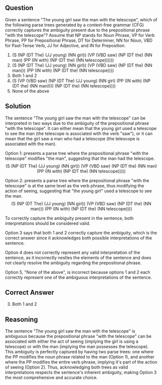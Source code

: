 ## Question
Given a sentence "The young girl saw the man with the telescope", which of the following parse trees generated by a context-free grammar (CFG) correctly captures the ambiguity present due to the prepositional phrase "with the telescope"? Assume that NP stands for Noun Phrase, VP for Verb Phrase, PP for Prepositional Phrase, DT for Determiner, NN for Noun, VBD for Past-Tense Verb, JJ for Adjective, and IN for Preposition.

1. (S (NP (DT The) (JJ young) (NN girl)) (VP (VBD saw) (NP (DT the) (NN man) (PP (IN with) (NP (DT the) (NN telescope))))))
2. (S (NP (DT The) (JJ young) (NN girl)) (VP (VBD saw) (NP (DT the) (NN man))) (PP (IN with) (NP (DT the) (NN telescope))))
3. Both 1 and 2
4. (S (VP (VBD saw) (NP (DT The) (JJ young) (NN girl) (PP (IN with) (NP (DT the) (NN man)))) (NP (DT the) (NN telescope))))
5. None of the above

## Solution

The sentence "The young girl saw the man with the telescope" can be interpreted in two ways due to the ambiguity of the prepositional phrase "with the telescope". It can either mean that the young girl used a telescope to see the man (the telescope is associated with the verb "saw"), or it can mean that the girl saw a man who had a telescope (the telescope is associated with the man).

Option 1: presents a parse tree where the prepositional phrase "with the telescope" modifies "the man", suggesting that the man had the telescope.
$$\text{(S (NP (DT The) (JJ young) (NN girl)) (VP (VBD saw) (NP (DT the) (NN man) (PP (IN with) (NP (DT the) (NN telescope)))))}$$

Option 2: presents a parse tree where the prepositional phrase "with the telescope" is at the same level as the verb phrase, thus modifying the action of seeing, suggesting that "the young girl" used a telescope to see the man.
$$\text{(S (NP (DT The) (JJ young) (NN girl)) (VP (VBD saw) (NP (DT the) (NN man))) (PP (IN with) (NP (DT the) (NN telescope))))}$$

To correctly capture the ambiguity present in the sentence, both interpretations should be considered valid.

Option 3 says that both 1 and 2 correctly capture the ambiguity, which is the correct answer since it acknowledges both possible interpretations of the sentence.

Option 4 does not correctly represent any valid interpretation of the sentence, as it incorrectly nestles the elements of the sentence and does not clearly resolve the ambiguity regarding the prepositional phrase.

Option 5, "None of the above", is incorrect because options 1 and 2 each correctly represent one of the ambiguous interpretations of the sentence.

## Correct Answer
3. Both 1 and 2

## Reasoning
The sentence "The young girl saw the man with the telescope" is ambiguous because the prepositional phrase "with the telescope" can be associated with either the act of seeing (implying the girl is using a telescope) or with the man (implying the man possesses the telescope). This ambiguity is perfectly captured by having two parse trees: one where the PP modifies the noun phrase related to the man (Option 1), and another where the PP modifies the entire verb phrase, implying it's part of the action of seeing (Option 2). Thus, acknowledging both trees as valid interpretations respects the sentence's inherent ambiguity, making Option 3 the most comprehensive and accurate choice.